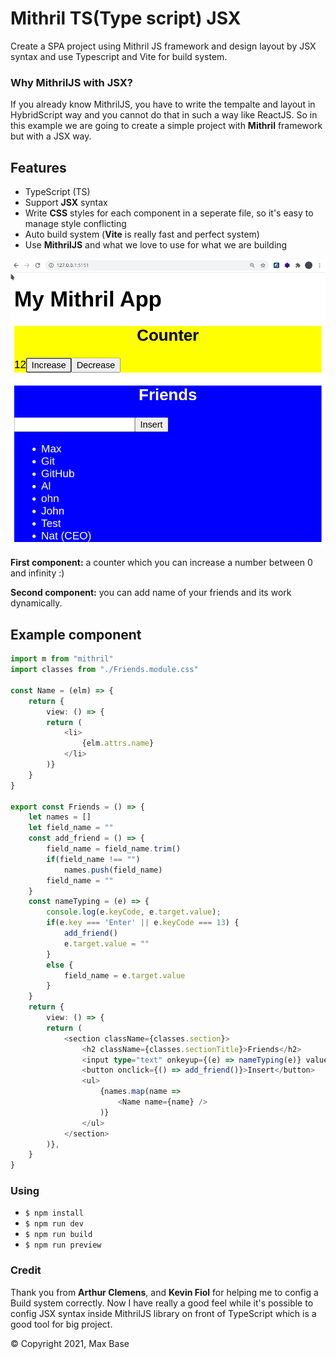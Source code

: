 # Mithril TS(Type script) JSX

Create a SPA project using Mithril JS framework and design layout by JSX syntax and use Typescript and Vite for build system.

### Why MithrilJS with JSX?

If you already know MithrilJS, you have to write the tempalte and layout in HybridScript way and you cannot do that in such a way like ReactJS.
So in this example we are going to create a simple project with **Mithril** framework but with a JSX way.

## Features

- TypeScript (TS)
- Support **JSX** syntax
- Write **CSS** styles for each component in a seperate file, so it's easy to manage style conflicting
- Auto build system (**Vite** is really fast and perfect system)
- Use **MithrilJS** and what we love to use for what we are building

[![Mithril-JS/Type script with support of JSX syntax](preview.png)](https://basemax.github.io/MithrilTS-JSX/dist/)

**First component:** a counter which you can increase a number between 0 and infinity :)

**Second component:** you can add name of your friends and its work dynamically.

## Example component

```typescript
import m from "mithril"
import classes from "./Friends.module.css"

const Name = (elm) => {
    return {
        view: () => {
        return (
            <li>
                {elm.attrs.name}
            </li>
        )}
    }
}

export const Friends = () => {
    let names = []
    let field_name = ""
    const add_friend = () => {
        field_name = field_name.trim()
        if(field_name !== "")
            names.push(field_name)
        field_name = ""
    }
    const nameTyping = (e) => {
        console.log(e.keyCode, e.target.value);
        if(e.key === 'Enter' || e.keyCode === 13) {
            add_friend()
            e.target.value = ""
        }
        else {
            field_name = e.target.value
        }
    }
    return {
        view: () => {
        return (
            <section className={classes.section}>
                <h2 className={classes.sectionTitle}>Friends</h2>
                <input type="text" onkeyup={(e) => nameTyping(e)} value={field_name} />
                <button onclick={() => add_friend()}>Insert</button>
                <ul>
                    {names.map(name =>
                        <Name name={name} />
                    )}
                </ul>
            </section>
        )},
    }
}
```
### Using

- `$ npm install`
- `$ npm run dev`
- `$ npm run build`
- `$ npm run preview`

### Credit

Thank you from **Arthur Clemens**, and **Kevin Fiol** for helping me to config a Build system correctly. Now I have really a good feel while it's possible to config JSX syntax inside MithrilJS library on front of TypeScript which is a good tool for big project.

© Copyright 2021, Max Base

